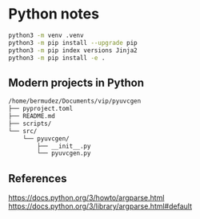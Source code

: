 # Python notes


```bash
python3 -m venv .venv
python3 -m pip install --upgrade pip
python3 -m pip index versions Jinja2
python3 -m pip install -e .
```

## Modern projects in Python

```bash
/home/bermudez/Documents/vip/pyuvcgen
├── pyproject.toml
├── README.md
├── scripts/
└── src/
    └── pyuvcgen/
        ├── __init__.py
        └── pyuvcgen.py
```

## References

https://docs.python.org/3/howto/argparse.html
https://docs.python.org/3/library/argparse.html#default
